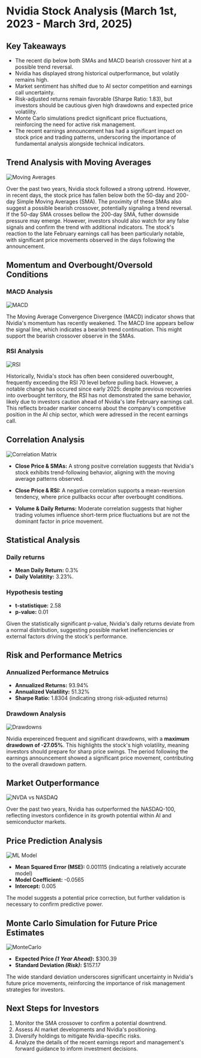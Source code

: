 # Nvidia Stock Analysis (March 1st, 2023 - March 3rd, 2025)

## Key Takeaways
* The recent dip below both SMAs and MACD bearish crossover hint at a possible trend reversal.
* Nvidia has displayed strong historical outperformance, but volatily remains high.
* Market sentiment has shifted due to AI sector competition and earnings call uncertainty.
* Risk-adjusted returns remain favorable (Sharpe Ratio: 1.83), but investors should be cautious given high drawdowns and expected price volatility.
* Monte Carlo simulations predict significant price fluctuations, reinforcing the need for active risk management.
* The recent earnings announcement has had a significant impact on stock price and trading patterns, underscoring the importance of fundamental analysis alongside technical indicators.



## Trend Analysis with Moving Averages
![Moving Averages](image.png)

Over the past two years, Nvidia stock followed a strong uptrend. However, in recent days, the stock price has fallen below both the 50-day and 200-day Simple Moving Averages (SMA). The proximity of these SMAs also suggest a possible bearish crossover, potentially signaling a trend reversal. If the 50-day SMA crosses bellow the 200-day SMA, futher downside pressure may emerge. However, investors should also watch for any false signals and confirm the trend with additional indicators. The stock's reaction to the late February earnings call has been particularly notable, with significant price movements observed in the days following the announcement.

## Momentum and Overbought/Oversold Conditions
### MACD Analysis
![MACD](image-1.png)

The Moving Average Convergence Divergence (MACD) indicator shows that Nvidia's momentum has recently weakened. The MACD line appears bellow the signal line, which indicates a bearish trend continuation. This might support the bearish crossover observe in the SMAs.

### RSI Analysis
![RSI](image-2.png)

Historically, Nvidia's stock has often been considered ouverbought, frequently exceeding the RSI 70 level before pulling back. However, a notable change has occured since early 2025: despite previous recoveries into overbought territory, the RSI has not demonstrated the same behavior, likely due to investors caution ahead of Nvidia's late February earnings call. This reflects broader marker concerns about the company's competitive position in the AI chip sector, which were adressed in the recent earnings call.

## Correlation Analysis
![Correlation Matrix](image-3.png)

* **Close Price & SMAs:** A strong positve correlation suggests that Nvidia's stock exhibits trend-following behavior, aligning with the moving average patterns observed.

* **Close Price & RSI:** A negative correlation supports a mean-reversion tendency, where price pullbacks occur after overbought conditions.

* **Volume & Daily Returns:** Moderate correlation suggests that higher trading volumes influence short-term price fluctuations but are not the dominant factor in price movement.

## Statistical Analysis
### Daily returns
* **Mean Daily Return:** 0.3% 
* **Daily Volatitity:** 3.23%.

### Hypothesis testing
* **t-statistique:** 2.58
* **p-value:** 0.01

Given the statistically significant p-value, Nvidia's daily returns deviate from a normal distribution, suggesting possible market inefienciencies or external factors driving the stock's performance.

## Risk and Performance Metrics
### Annualized Performance Metruics
* **Annualized Returns:** 93.94%
* **Annualized Volatility:** 51.32%
* **Sharpe Ratio:** 1.8304 (indicating strong risk-adjusted returns)

### Drawdown Analysis
![Drawdowns](image-5.png)

Nvidia expereinced frequent and significant drawdowns, with a **maximum drawdown of -27.05%**. This highlights the stock's high volatility, meaning investors should prepare for sharp price swings.
The period following the earnings announcement showed a significant price movement, contributing to the overall drawdown pattern.

## Market Outperformance
![NVDA vs NASDAQ](image-6.png)

Over the past two years, Nvidia has outperformed the NASDAQ-100, reflecting investors confidence in its growth potential within AI and semiconductor markets.

## Price Prediction Analysis
![ML Model](image-7.png)

* **Mean Squared Error (MSE):** 0.001115 (indicating a relatively accurate model)
* **Model Coefficient:** -0.0565
* **Intercept:** 0.005

The model suggests a potential price correction, but further validation is necessary to confirm predictive power.

## Monte Carlo Simulation for Future Price Estimates
![MonteCarlo](image-8.png)

* **Expected Price *(1 Year Ahead)*:** $300.39
* **Standard Deviation *(Risk)*:** $157.17

The wide standard deviation underscores significant uncertainty in Nvidia's future price movements, reinforcing the importance of risk management strategies for investors.



## Next Steps for Investors
1. Monitor the SMA crossover to confirm a potential downtrend.
2. Assess AI market developments and Nvidia's positioning.
3. Diversify holdings to mitigate Nvidia-specific risks.
4. Analyze the details of the recent earnings report and management's forward guidance to inform investment decisions.

